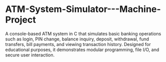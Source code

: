 # ATM-System-Simulator---Machine-Project
A console-based ATM system in C that simulates basic banking operations such as login, PIN change, balance inquiry, deposit, withdrawal, fund transfers, bill payments, and viewing transaction history. Designed for educational purposes, it demonstrates modular programming, file I/O, and secure user interaction.
